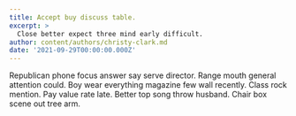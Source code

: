 ```yaml
---
title: Accept buy discuss table.
excerpt: >
  Close better expect three mind early difficult.
author: content/authors/christy-clark.md
date: '2021-09-29T00:00:00.000Z'
---
```

Republican phone focus answer say serve director. Range mouth general attention could. Boy wear everything magazine few wall recently. Class rock mention. Pay value rate late. Better top song throw husband. Chair box scene out tree arm.